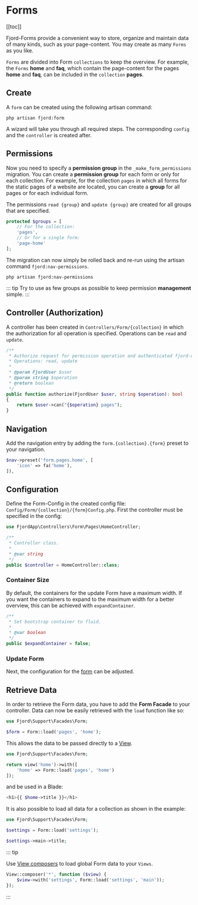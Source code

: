 # Forms

[[toc]]

Fjord-Forms provide a convenient way to store, organize and maintain data of many kinds, such as your page-content. You may create as many `Forms` as you like.

`Forms` are divided into Form `collections` to keep the overview. For example, the `Forms` **home** and **faq**, which contain the page-content for the pages **home** and **faq**, can be included in the `collection` **pages**.

## Create

A `form` can be created using the following artisan command:

```shell
php artisan fjord:form
```

A wizard will take you through all required steps. The corresponding `config` and the `controller` is created after.

## Permissions

Now you need to specify a **permission group** in the `_make_form_permissions` migration. You can create a **permission group** for each form or only for each collection. For example, for the collection `pages` in which all forms for the static pages of a website are located, you can create a **group** for all pages or for each individual form.

The permissions `read {group}` and `update {group}` are created for all groups that are specified.

```php
protected $groups = [
    // For the collection:
    'pages',
    // Or for a single form:
    'page-home'
];
```

The migration can now simply be rolled back and re-run using the artisan command `fjord:nav-permissions`.

```shell
php artisan fjord:nav-permissions
```

::: tip
Try to use as few groups as possible to keep permission **management** simple.
:::

## Controller (Authorization)

A controller has been created in `Controllers/Form/{collection}` in which the authorization for all operation is specified. Operations can be `read` and `update`.

```php
/**
 * Authorize request for permission operation and authenticated fjord-user.
 * Operations: read, update
 *
 * @param FjordUser $user
 * @param string $operation
 * @return boolean
 */
public function authorize(FjordUser $user, string $operation): bool
{
    return $user->can("{$operation} pages");
}
```

## Navigation

Add the navigation entry by adding the `form.{collection}.{form}` preset to your navigation.

```php
$nav->preset('form.pages.home', [
    'icon' => fa('home'),
]),
```

## Configuration

Define the Form-Config in the created config file: `Config/Form/{collection}/{form}Config.php`. First the controller must be specified in the config:

```php
use FjordApp\Controllers\Form\Pages\HomeController;

/**
 * Controller class.
 *
 * @var string
 */
public $controller = HomeController::class;
```

### Container Size

By default, the containers for the update Form have a maximum width. If you want the containers to expand to the maximum width for a better overview, this can be achieved with `expandContainer`.

```php
/**
 * Set bootstrap container to fluid.
 *
 * @var boolean
 */
public $expandContainer = false;
```

### Update Form

Next, the configuration for the [form](/docs/crud/config-form.html) can be adjusted.

## Retrieve Data

In order to retrieve the Form data, you have to add the **Form Facade** to your controller.
Data can now be easily retrieved with the `load` function like so:

```php
use Fjord\Support\Facades\Form;

$form = Form::load('pages', 'home');
```

This allows the data to be passed directly to a [View](https://laravel.com/docs/7.x/blade#displaying-data).

```php
use Fjord\Support\Facades\Form;

return view('home')->with([
    'home' => Form::load('pages', 'home')
]);
```

and be used in a Blade:

```php
<h1>{{ $home->title }}</h1>
```

It is also possible to load all data for a collection as shown in the example:

```php
use Fjord\Support\Facades\Form;

$settings = Form::load('settings');

$settings->main->title;
```

::: tip

Use [View composers](https://laravel.com/docs/7.x/views#view-composers) to load global Form data to your `Views`.

```php
View::composer('*', function ($view) {
    $view->with('settings', Form::load('settings', 'main'));
});
```

:::
